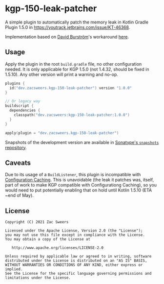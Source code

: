 # kgp-150-leak-patcher

A simple plugin to automatically patch the memory leak in Kotlin Gradle Plugin 1.5.0 in 
https://youtrack.jetbrains.com/issue/KT-46368.

Implementation based on [David Burström](https://github.com/davidburstrom)'s workaround [here](https://youtrack.jetbrains.com/issue/KT-46368#focus=Comments-27-4868598.0-0).

## Usage

Apply the plugin in the root `build.gradle` file, no other configuration needed. It is only 
applicable for KGP 1.5.0 (not 1.4.32, should be fixed in 1.5.10). Any other version will print
a warning and no-op.

```kotlin
plugins {
  id("dev.zacsweers.kgp-150-leak-patcher") version "1.0.0"
}

// Or legacy way
buildscript {
  dependencies {
    classpath("dev.zacsweers:kgp-150-leak-patcher:1.0.0")
  }
}

apply(plugin = "dev.zacsweers.kgp-150-leak-patcher")
```

Snapshots of the development version are available in [Sonatype's `snapshots` repository][snapshots].

## Caveats

Due to its usage of a `BuildListener`, this plugin is incompatible with [Configuration Caching](https://docs.gradle.org/current/userguide/configuration_cache.html). This is unavoidable (the leak it patches was, itself, part of work to make KGP compatible with Configurationg Caching), so you would need to put potentially enabling that on hold until Kotlin 1.5.10 (ETA ~end of May).

License
-------

    Copyright (C) 2021 Zac Sweers

    Licensed under the Apache License, Version 2.0 (the "License");
    you may not use this file except in compliance with the License.
    You may obtain a copy of the License at

       http://www.apache.org/licenses/LICENSE-2.0

    Unless required by applicable law or agreed to in writing, software
    distributed under the License is distributed on an "AS IS" BASIS,
    WITHOUT WARRANTIES OR CONDITIONS OF ANY KIND, either express or implied.
    See the License for the specific language governing permissions and
    limitations under the License.

[snapshots]: https://oss.sonatype.org/content/repositories/snapshots/
